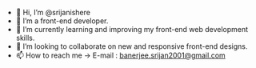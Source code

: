 - 👋 Hi, I’m @srijanishere
- 👀 I’m a front-end developer.
- 🌱 I’m currently learning and improving my front-end web development skills.
- 💞️ I’m looking to collaborate on new and responsive front-end designs.
- 📫 How to reach me 
     -> E-mail : banerjee.srijan2001@gmail.com
     
<!---
srijanishere/srijanishere is a ✨ special ✨ repository because its `README.md` (this file) appears on your GitHub profile.
You can click the Preview link to take a look at your changes.
--->
